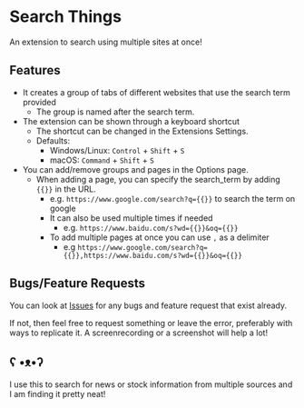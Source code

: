 # Search Things

An extension to search using multiple sites at once!


## Features
- It creates a group of tabs of different websites that use the search term provided
  - The group is named after the search term.
- The extension can be shown through a keyboard shortcut
  - The shortcut can be changed in the Extensions Settings.
  - Defaults:
    - Windows/Linux: `Control` + `Shift` + `S`
    - macOS: `Command` + `Shift` + `S`
- You can add/remove groups and pages in the Options page.
  - When adding a page, you can specify the search_term by adding `{{}}` in the URL.
    - e.g. `https://www.google.com/search?q={{}}` to search the term on google
    - It can also be used multiple times if needed
      - e.g. `https://www.baidu.com/s?wd={{}}&oq={{}}`
    - To add multiple pages at once you can use `,` as a delimiter
      - e.g `https://www.google.com/search?q={{}},https://www.baidu.com/s?wd={{}}&oq={{}}`

## Bugs/Feature Requests
You can look at [Issues](https://github.com/GreyTeddy/searching_things/issues) for any bugs and feature request that exist already.

If not, then feel free to request something or leave the error, preferably with ways to replicate it. A screenrecording or a screenshot will help a lot!

## ʕ •ᴥ•ʔ
I use this to search for news or stock information from multiple sources and I am finding it pretty neat! 
